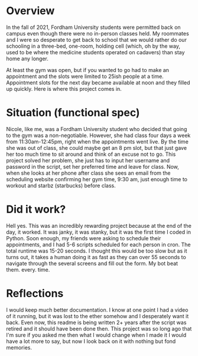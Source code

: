 # Overview
In the fall of 2021, Fordham University students were permitted back on campus even though there were no in-person classes held. My roommates and I were so desperate to get back to school that we would rather do our schooling in a three-bed, one-room, holding cell (which, oh by the way, used to be where the medicine students operated on cadavers) than stay home any longer. 

At least the gym was open, but if you wanted to go had to make an appointment and the slots were limited to 25ish people at a time. Appointment slots for the next day became available at noon and they filled up quickly. Here is where this project comes in.

# Situation (functional spec)

Nicole, like me, was a Fordham University student who decided that going to the gym was a non-negotiable. However, she had class four days a week from 11:30am-12:45pm, right when the appointments went live. By the time she was out of class, she could maybe get an 8 pm slot, but that just gave her too much time to sit around and think of an excuse not to go. This project solved her problem, she just has to input her username and password in the script, set her preferred time and leave for class. Now, when she looks at her phone after class she sees an email from the scheduling website confirming her gym time, 9:30 am, just enough time to workout and starbz (starbucks) before class.

# Did it work?

Hell yes. This was an incredibly rewarding project because at the end of the day, it worked. It was janky, it was stanky, but it was the first time I coded in Python. Soon enough, my friends were asking to schedule their appointments, and I had 5-6 scripts scheduled for each person in cron. The total runtime was 15-20 seconds. I thought this would be too slow but as it turns out, it takes a human doing it as fast as they can over 55 seconds to navigate through the several screens and fill out the form. My bot beat them. every. time. 

# Reflections
I would keep much better documentation. I know at one point I had a video of it running, but it was lost to the ether somehow and I desperately want it back. Even now, this readme is being written 2+ years after the script was retired and it should have been done then. This project was so long ago that I'm sure if you asked me then what I would change when I made it I would have a lot more to say, but now I look back on it with nothing but fond memories. 
